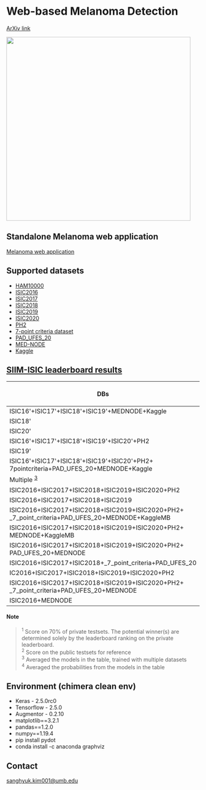 # Web-based Melanoma Detection
[ArXiv link](https://arxiv.org/abs/2403.14898)
<p></p>
<img src="https://github.com/shkimmie-umb/melanoma_detection/blob/master/Thumbnail.jpeg" width="480">
<!-- ![screenshot](https://github.com/shkimmie-umb/melanoma_detection/blob/master/Thumbnail.jpeg) -->


## Standalone Melanoma web application
[Melanoma web application](https://mpsych.github.io/melanoma/)

## Supported datasets
- [HAM10000](https://dataverse.harvard.edu/dataset.xhtml?persistentId=doi:10.7910/DVN/DBW86T)
- [ISIC2016](https://challenge.isic-archive.com/data/#2016)
- [ISIC2017](https://challenge.isic-archive.com/data/#2017)
- [ISIC2018](https://challenge.isic-archive.com/data/#2018)
- [ISIC2019](https://challenge.isic-archive.com/data/#2019)
- [ISIC2020](https://challenge.isic-archive.com/data/#2020)
- [PH2](https://www.fc.up.pt/addi/ph2%20database.html)
- [7-point criteria dataset](https://derm.cs.sfu.ca/Welcome.html)
- [PAD_UFES_20](https://data.mendeley.com/datasets/zr7vgbcyr2/1)
- [MED-NODE](https://www.cs.rug.nl/~imaging/databases/melanoma_naevi/)
- [Kaggle](https://www.kaggle.com/datasets/fanconic/skin-cancer-malignant-vs-benign)

## [SIIM-ISIC leaderboard results](https://www.kaggle.com/competitions/siim-isic-melanoma-classification/overview)
| DBs | Network | Img size | Private Score <sup id="privatescore">[1](#privatescore)</sup> | Public Score <sup id="publicscore">[2](#publicscore)</sup> |
| ------------- | ------------- | ------------- | ------------- | ------------- |
|  ISIC16'+ISIC17'+ISIC18'+ISIC19'+MEDNODE+Kaggle | DenseNet121  | 150x150 | 0.7211  | 0.7472  |
|  ISIC18' | ResNet50  | 150x150 | 0.5999  | 0.6301  |
|  ISIC20' | ResNet50  | 150x150 | 0.7751  | 0.8126  |
|  ISIC16'+ISIC17'+ISIC18'+ISIC19'+ISIC20'+PH2 | ResNet152  | 150x150 | 0.8064  | 0.8073  |
|  ISIC19' | ResNet152  | 150x150 | 0.6769  | 0.7234  |
|  ISIC16'+ISIC17'+ISIC18'+ISIC19'+ISIC20'+PH2+ <br> 7pointcriteria+PAD_UFES_20+MEDNODE+Kaggle | ResNet152  | 150x150 | 0.7774  | 0.7894  |
|  Multiple <sup id="a1">[3](#dataset)</sup> | Ensemble <sup id="a2">[4](#network)</sup>  | 150x150 | 0.7618  | 0.7621  |
| ISIC2016+ISIC2017+ISIC2018+ISIC2019+ISIC2020+PH2 | ResNet152 | 384x384 | 0.7028 | 0.7134 |
| ISIC2016+ISIC2017+ISIC2018+ISIC2019 | DenseNet169 | 384x384 | 0.6943 | 0.7471 |
| ISIC2016+ISIC2017+ISIC2018+ISIC2019+ISIC2020+PH2+ <br> _7_point_criteria+PAD_UFES_20+MEDNODE+KaggleMB | DenseNet169 | 384x384 | 0.7963 | 0.8535 |
| ISIC2016+ISIC2017+ISIC2018+ISIC2019+ISIC2020+PH2+ <br> MEDNODE+KaggleMB | DenseNet169 | 384x384 | 0.8028 | 0.8247 |
| ISIC2016+ISIC2017+ISIC2018+ISIC2019+ISIC2020+PH2+ <br> PAD_UFES_20+MEDNODE | DenseNet169 | 384x384 | 0.7980 | 0.8338 |
| ISIC2016+ISIC2017+ISIC2018+_7_point_criteria+PAD_UFES_20 | ResNet50 | 384x384 | 0.4199 | 0.4484 |
| IC2016+ISIC2017+ISIC2018+ISIC2019+ISIC2020+PH2 | ResNet152 | 384x384 | 0.7028 | 0.7234 |
| ISIC2016+ISIC2017+ISIC2018+ISIC2019+ISIC2020+PH2+ <br> _7_point_criteria+PAD_UFES_20+MEDNODE | ResNet152V2 | 384x384 | 0.8144 | 0.8284 |
| ISIC2016+MEDNODE | Xception | 384x384 | 0.7409 | 0.7474 |

#### Note
> <sup id="privatescore">1</sup> Score on 70% of private testsets. The potential winner(s) are determined solely by the leaderboard ranking on the private leaderboard. <br>
> <sup id="publicscore">2</sup> Score on the public testsets for reference <br>
> <sup id="dataset">3</sup> Averaged the models in the table, trained with multiple datasets <br>
> <sup id="network">4</sup> Averaged the probabilities from the models in the table<br>

<!-- - ISIC contains the following diseases:
  - Actinic keratosis
  - Basal cell carcinoma
  - Dermatofibroma
  - Melanoma
  - Nevus
  - Pigmented benign keratosis
  - Seborrheic keratosis
  - Squamous cell carcinoma
  - Vascular lesion

- Original Download link: https://challenge.isic-archive.com/data/
- Folder-structured custom db: https://drive.google.com/file/d/1v_Nfg3QD5_TIr3Y-awIBm7lTFmVtIvQj/view?usp=drive_link -->

## Environment (chimera clean env)
- Keras - 2.5.0rc0
- Tensorflow - 2.5.0
- Augmentor - 0.2.10
- matplotlib==3.2.1
- pandas==1.2.0
- numpy==1.19.4
- pip install pydot
- conda install -c anaconda graphviz

## Contact
sanghyuk.kim001@umb.edu
